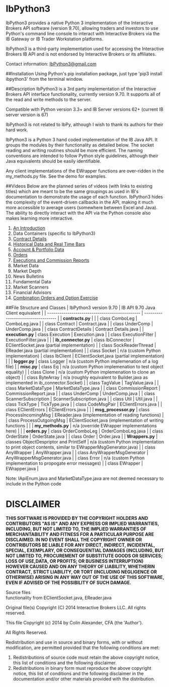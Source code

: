 IbPython3
=========

IbPython3 provides a native Python 3 implementation of the Interactive Brokers API software (version 9.70), allowing traders and investors to use Python's command line console to interact with Interactive Brokers via the IB Gateway or IB Trader Workstation platforms.

IbPython3 is a third-party implementation used for accessing the Interactive Brokers IB API and is not endorsed by Interactive Brokers or its affiliates.

Contact information: IbPython3@gmail.com
 
##Installation
Using Python's pip installation package, just type 'pip3 install ibpython3' from the terminal window.

##Description 
IbPython3 is a 3rd party implementation of the Interactive Brokers API interface functionality, currently version 9.70.  It supports all of the read and write methods to the server.

Compatible with Python version 3.3+ and IB Server versions 62+ (current IB server version is 67)

IbPython3 is not related to IbPy, although I wish to thank its authors for their hard work.

IbPython3 is a Python 3 hand coded implementation of the IB Java API.  It groups the modules by their functionality as detailed below.  The socket reading and writing routines should be more efficient.  The naming conventions are intended to follow Python style guidelines, although their Java equivalents should be easily identifiable.

Any client implementations of the EWrapper functions are over-ridden in the my_methods.py file.  See the demo for examples.

##Videos
Below are the planned series of videos (with links to existing titles) which are meant to be the same groupings as used in IB's documentation to demonstrate the usage of each function. IbPython3 hides the complexity of the event-driven callbacks in the API, making it much more accessible to average users (somewhere between Excel and Java). The ability to directly interact with the API via the Python console also makes learning more interactive.

1.  [An Introduction](https://www.youtube.com/watch?v=BF5Pjd-dVFY)
2.  Data Containers (specific to IbPython3)
3.  [Contract Details](https://www.youtube.com/watch?v=F-jb6JPXjsw)
4.  [Historical Data and Real Time Bars](https://www.youtube.com/watch?v=A8AV3UJeHwQ)
5.  [Account & Portfolio Data](https://www.youtube.com/watch?v=FRX-MFL8CIw)
6.  [Orders](https://www.youtube.com/watch?v=AKrrgOyNUe4)
7.  [Executions and Commission Reports](https://www.youtube.com/watch?v=6xc3fwltUB0)
8.  Market Data
9.  Market Depth
10.  News Bulletins
11.  Fundamental Data
12.  Market Scanners
13.  Financial Advisors
14.  [Combination Orders and Option Exercise](https://www.youtube.com/watch?v=NSIDAEjdyrE)

##File Structure and Classes
| IbPython3 version 9.70                         | IB API 9.70 Java Client equivalent |
| ---------------------------------------------- | ---------------------------------- |
| **contracts.py** | |
|    class ComboLeg | ComboLeg.java |
|    class Contract | Contract.java |
|    class UnderComp | UnderComp.java |
|    class ContractDetails | Contract Details.java
|
| **execution.py**
|    class Execution | Execution.java |
|    class ExecutionFilter | ExecutionFilter.java |
|
| **ib_connector.py**
|    class IbConnector | EClientSocket.java (partial implementation) |
|    class SockReaderThread | EReader.java (partial implementation) |
|    class Socket | n/a (custom Python implementation)
|    class IbClient | EClientSocket.java (partial implementation) |
|
| **logger.py**
|    class Logger | n/a (custom Python implemenation of a log file)
|
| **misc.py**
|    class Eq | n/a (custom Python implemenation to test object equality) |
|    class Clone | n/a (custom Python implemenation to clone an object) |
|    class ByteArray | n/a (roughly equivalent to Builder.java as implemented in ib_connector.Socket) |
|    class TagValue | TagValue.java |
|    class MarketDataType | MarketDataType.java |
|    class CommissionReport | CommissionReport.java |
|    class UnderComp | UnderComp.java |
|    class ScannerSubscription | ScannerSubscription.java |
|    class Util | Util.java |
|    class TickType | TickType.java |
|    class CodeMsgPair | EClientErrors.java |
|    class EClientErrors | EClientErrors.java |
|
| **msg_processor.py**
|    class ProcessIncomingMsg | EReader.java (implementation of reading functions) |
|    class ProcessOutgoingMsg | EClientSocket.java (implementation of writing functions |
|
| **my_methods.py** | n/a (override EWrapper implementations here) |
|
| **orders.py**
|    class OrderComboLeg | OrderComboLeg.java |
|    class OrderState | OrderState.java |
|    class Order | Order.java
|
| **Wrappers.py**
|    classes ObjectDespriptor and PrintSelf | n/a (custom Python implementation to print object contents, similar to EWrapperMsgGenerator.java) |
|    class AnyWrapper | AnyWrapper.java |
|    class AnyWrapperMsgGenerator | AnyWrapperMsgGenerator.java |
|    class Error | n/a (custom Python implementation to propogate error messages) |
|    class EWrapper | EWrapper.java |

Note:  IApiEnum.java and MarketDataType.java are not deemed necessary to include in the Python code

# DISCLAIMER #

**THIS SOFTWARE IS PROVIDED BY THE COPYRIGHT HOLDERS AND CONTRIBUTORS "AS IS" AND ANY EXPRESS OR IMPLIED WARRANTIES, INCLUDING, BUT NOT LIMITED TO, THE IMPLIED WARRANTIES OF MERCHANTABILITY AND FITNESS FOR A PARTICULAR PURPOSE ARE DISCLAIMED. IN NO EVENT SHALL THE COPYRIGHT OWNER OR CONTRIBUTORS BE LIABLE FOR ANY DIRECT, INDIRECT, INCIDENTAL, SPECIAL, EXEMPLARY, OR CONSEQUENTIAL DAMAGES (INCLUDING, BUT NOT LIMITED TO, PROCUREMENT OF SUBSTITUTE GOODS OR SERVICES; LOSS OF USE,DATA, OR PROFITS; OR BUSINESS INTERRUPTION) HOWEVER CAUSED AND ON ANY THEORY OF LIABILITY, WHETHERIN CONTRACT, STRICT LIABILITY, OR TORT (INCLUDING NEGLIGENCE OR OTHERWISE) ARISING IN ANY WAY OUT OF THE USE OF THIS SOFTWARE, EVEN IF ADVISED OF THE POSSIBILITY OF SUCH DAMAGE.**

Source files  
functionality from EClientSocket.java, EReader.java

Original file(s) Copyright (C) 2014 Interactive Brokers LLC.
All rights reserved.

This file Copyright (c) 2014 by Colin Alexander, CFA (the 'Author').

All Rights Reserved.

Redistribution and use in source and binary forms, with or without modification, are permitted provided that the following conditions are met:

1.  Redistributions of source code must retain the above copyright notice, this list of conditions and the following disclaimer.
2.  Redistributions in binary form must reproduce the above copyright notice, this list of conditions and the following disclaimer in the documentation and/or other materials provided with the distribution.
